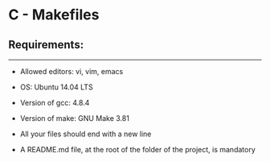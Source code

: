 # C - Makefiles

## Requirements:
---
 * Allowed editors: vi, vim, emacs

 * OS: Ubuntu 14.04 LTS

 * Version of gcc: 4.8.4

 * Version of make: GNU Make 3.81

 * All your files should end with a new line

 * A README.md file, at the root of the folder of the project, is mandatory